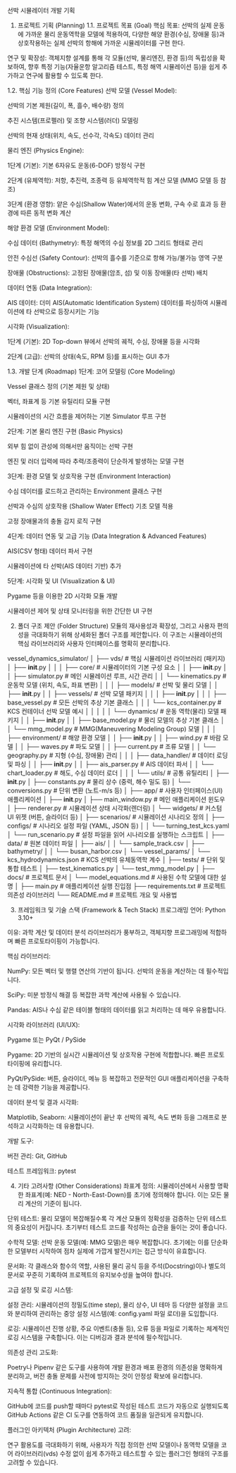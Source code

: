 선박 시뮬레이터 개발 기획
1. 프로젝트 기획 (Planning)
1.1. 프로젝트 목표 (Goal)
핵심 목표: 선박의 실제 운동에 가까운 물리 운동역학을 모델에 적용하여, 다양한 해양 환경(수심, 장애물 등)과 상호작용하는 실제 선박의 항해에 가까운 시뮬레이터를 구현 한다.

연구 및 확장성: 객체지향 설계를 통해 각 모듈(선박, 물리엔진, 환경 등)의 독립성을 확보하여, 향후 특정 기능(자율운항 알고리즘 테스트, 특정 해역 시뮬레이션 등)을 쉽게 추가하고 연구에 활용할 수 있도록 한다.

1.2. 핵심 기능 정의 (Core Features)
선박 모델 (Vessel Model):

선박의 기본 제원(길이, 폭, 흘수, 배수량) 정의

추진 시스템(프로펠러) 및 조향 시스템(러더) 모델링

선박의 현재 상태(위치, 속도, 선수각, 각속도) 데이터 관리

물리 엔진 (Physics Engine):

1단계 (기본): 기본 6자유도 운동(6-DOF) 방정식 구현

2단계 (유체역학): 저항, 추진력, 조종력 등 유체역학적 힘 계산 모델 (MMG 모델 등 참조)

3단계 (환경 영향): 얕은 수심(Shallow Water)에서의 운동 변화, 구속 수로 효과 등 환경에 따른 동적 변화 계산

해양 환경 모델 (Environment Model):

수심 데이터 (Bathymetry): 특정 해역의 수심 정보를 2D 그리드 형태로 관리

안전 수심선 (Safety Contour): 선박의 흘수를 기준으로 항해 가능/불가능 영역 구분

장애물 (Obstructions): 고정된 장애물(암초, 섬) 및 이동 장애물(타 선박) 배치

데이터 연동 (Data Integration):

AIS 데이터: 더미 AIS(Automatic Identification System) 데이터를 파싱하여 시뮬레이션에 타 선박으로 등장시키는 기능

시각화 (Visualization):

1단계 (기본): 2D Top-down 뷰에서 선박의 궤적, 수심, 장애물 등을 시각화

2단계 (고급): 선박의 상태(속도, RPM 등)를 표시하는 GUI 추가

1.3. 개발 단계 (Roadmap)
1단계: 코어 모델링 (Core Modeling)

Vessel 클래스 정의 (기본 제원 및 상태)

벡터, 좌표계 등 기본 유틸리티 모듈 구현

시뮬레이션의 시간 흐름을 제어하는 기본 Simulator 루프 구현

2단계: 기본 물리 엔진 구현 (Basic Physics)

외부 힘 없이 관성에 의해서만 움직이는 선박 구현

엔진 및 러더 입력에 따라 추력/조종력이 단순하게 발생하는 모델 구현

3단계: 환경 모델 및 상호작용 구현 (Environment Interaction)

수심 데이터를 로드하고 관리하는 Environment 클래스 구현

선박과 수심의 상호작용 (Shallow Water Effect) 기초 모델 적용

고정 장애물과의 충돌 감지 로직 구현

4단계: 데이터 연동 및 고급 기능 (Data Integration & Advanced Features)

AIS(CSV 형태) 데이터 파서 구현

시뮬레이션에 타 선박(AIS 데이터 기반) 추가

5단계: 시각화 및 UI (Visualization & UI)

Pygame 등을 이용한 2D 시각화 모듈 개발

시뮬레이션 제어 및 상태 모니터링을 위한 간단한 UI 구현

2. 폴더 구조 제안 (Folder Structure)
모듈의 재사용성과 확장성, 그리고 사용자 편의성을 극대화하기 위해 상세화된 폴더 구조를 제안합니다. 이 구조는 시뮬레이션의 핵심 라이브러리와 사용자 인터페이스를 명확히 분리합니다.

vessel_dynamics_simulator/
│
├── vds/                          # 핵심 시뮬레이션 라이브러리 (패키지)
│   ├── __init__.py
│   │
│   ├── core/                     # 시뮬레이터의 기본 구성 요소
│   │   ├── __init__.py
│   │   ├── simulator.py          # 메인 시뮬레이션 루프, 시간 관리
│   │   └── kinematics.py         # 운동학 모델 (위치, 속도, 좌표 변환)
│   │
│   ├── models/                   # 선박 및 물리 모델
│   │   ├── __init__.py
│   │   ├── vessels/              # 선박 모델 패키지
│   │   │   ├── __init__.py
│   │   │   ├── base_vessel.py    # 모든 선박의 추상 기본 클래스
│   │   │   └── kcs_container.py  # KCS 컨테이너 선박 모델 예시
│   │   │
│   │   └── dynamics/             # 운동 역학(물리) 모델 패키지
│   │       ├── __init__.py
│   │       ├── base_model.py     # 물리 모델의 추상 기본 클래스
│   │       └── mmg_model.py      # MMG(Maneuvering Modeling Group) 모델
│   │
│   ├── environment/                # 해양 환경 모델
│   │   ├── __init__.py
│   │   ├── wind.py               # 바람 모델
│   │   ├── waves.py              # 파도 모델
│   │   ├── current.py            # 조류 모델
│   │   └── geography.py          # 지형 (수심, 장애물) 관리
│   │
│   ├── data_handler/             # 데이터 로딩 및 파싱
│   │   ├── __init__.py
│   │   ├── ais_parser.py         # AIS 데이터 파서
│   │   └── chart_loader.py       # 해도, 수심 데이터 로더
│   │
│   └── utils/                    # 공통 유틸리티
│       ├── __init__.py
│       ├── constants.py          # 물리 상수 (중력, 해수 밀도 등)
│       └── conversions.py        # 단위 변환 (노트-m/s 등)
│
├── app/                          # 사용자 인터페이스(UI) 애플리케이션
│   ├── __init__.py
│   ├── main_window.py            # 메인 애플리케이션 윈도우
│   ├── renderer.py               # 시뮬레이션 상태 시각화(렌더링)
│   └── widgets/                  # 커스텀 UI 위젯 (버튼, 슬라이더 등)
│
├── scenarios/                    # 시뮬레이션 시나리오 정의
│   ├── configs/                  # 시나리오 설정 파일 (YAML, JSON 등)
│   │   └── turning_test_kcs.yaml
│   └── run_scenario.py           # 설정 파일을 읽어 시나리오를 실행하는 스크립트
│
├── data/                         # 원본 데이터 파일
│   ├── ais/
│   │   └── sample_track.csv
│   ├── bathymetry/
│   │   └── busan_harbor.csv
│   └── vessel_params/
│       └── kcs_hydrodynamics.json # KCS 선박의 유체동역학 계수
│
├── tests/                        # 단위 및 통합 테스트
│   ├── test_kinematics.py
│   └── test_mmg_model.py
│
├── docs/                         # 프로젝트 문서
│   └── model_equations.md        # 사용된 수학 모델에 대한 설명
│
├── main.py                       # 애플리케이션 실행 진입점
├── requirements.txt              # 프로젝트 의존성 라이브러리
└── README.md                     # 프로젝트 개요 및 사용법

3. 프레임워크 및 기술 스택 (Framework & Tech Stack)
프로그래밍 언어: Python 3.10+

이유: 과학 계산 및 데이터 분석 라이브러리가 풍부하고, 객체지향 프로그래밍에 적합하며 빠른 프로토타이핑이 가능합니다.

핵심 라이브러리:

NumPy: 모든 벡터 및 행렬 연산의 기반이 됩니다. 선박의 운동을 계산하는 데 필수적입니다.

SciPy: 미분 방정식 해결 등 복잡한 과학 계산에 사용될 수 있습니다.

Pandas: AIS나 수심 같은 테이블 형태의 데이터를 읽고 처리하는 데 매우 유용합니다.

시각화 라이브러리 (UI/UX):

Pygame 또는 PyQt / PySide

Pygame: 2D 기반의 실시간 시뮬레이션 및 상호작용 구현에 적합합니다. 빠른 프로토타이핑에 유리합니다.

PyQt/PySide: 버튼, 슬라이더, 메뉴 등 복잡하고 전문적인 GUI 애플리케이션을 구축하는 데 강력한 기능을 제공합니다.

데이터 분석 및 결과 시각화:

Matplotlib, Seaborn: 시뮬레이션이 끝난 후 선박의 궤적, 속도 변화 등을 그래프로 분석하고 시각화하는 데 유용합니다.

개발 도구:

버전 관리: Git, GitHub

테스트 프레임워크: pytest

4. 기타 고려사항 (Other Considerations)
좌표계 정의: 시뮬레이션에서 사용할 명확한 좌표계(예: NED - North-East-Down)를 초기에 정의해야 합니다. 이는 모든 물리 계산의 기준이 됩니다.

단위 테스트: 물리 모델이 복잡해질수록 각 계산 모듈의 정확성을 검증하는 단위 테스트의 중요성이 커집니다. 초기부터 테스트 코드를 작성하는 습관을 들이는 것이 좋습니다.

수학적 모델: 선박 운동 모델(예: MMG 모델)은 매우 복잡합니다. 초기에는 이를 단순화한 모델부터 시작하여 점차 실제에 가깝게 발전시키는 접근 방식이 유효합니다.

문서화: 각 클래스와 함수의 역할, 사용된 물리 공식 등을 주석(Docstring)이나 별도의 문서로 꾸준히 기록하여 프로젝트의 유지보수성을 높여야 합니다.

고급 설정 및 로깅 시스템:

설정 관리: 시뮬레이션의 정밀도(time step), 물리 상수, UI 테마 등 다양한 설정을 코드와 분리하여 관리하는 중앙 설정 시스템(예: config.yaml 파일 로더)을 도입합니다.

로깅: 시뮬레이션 진행 상황, 주요 이벤트(충돌 등), 오류 등을 파일로 기록하는 체계적인 로깅 시스템을 구축합니다. 이는 디버깅과 결과 분석에 필수적입니다.

의존성 관리 고도화:

Poetry나 Pipenv 같은 도구를 사용하여 개발 환경과 배포 환경의 의존성을 명확하게 분리하고, 버전 충돌 문제를 사전에 방지하는 것이 안정성 확보에 유리합니다.

지속적 통합 (Continuous Integration):

GitHub에 코드를 push할 때마다 pytest로 작성된 테스트 코드가 자동으로 실행되도록 GitHub Actions 같은 CI 도구를 연동하여 코드 품질을 일관되게 유지합니다.

플러그인 아키텍처 (Plugin Architecture) 고려:

연구 활용도를 극대화하기 위해, 사용자가 직접 정의한 선박 모델이나 동역학 모델을 코어 라이브러리(vds) 수정 없이 쉽게 추가하고 테스트할 수 있는 플러그인 형태의 구조를 고려할 수 있습니다.